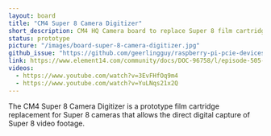 ```yaml
---
layout: board
title: "CM4 Super 8 Camera Digitizer"
short_description: CM4 HQ Camera board to replace Super 8 film cartridges.
status: prototype
picture: "/images/board-super-8-camera-digitizer.jpg"
github_issue: "https://github.com/geerlingguy/raspberry-pi-pcie-devices/issues/165"
link: https://www.element14.com/community/docs/DOC-96758/l/episode-505-super-8-camera-digitizer?CMP=SOM-YOUTUBE-PRG-E14PRESENTS-EP505-COMM
videos:
  - https://www.youtube.com/watch?v=3EvFHfOq9m4
  - https://www.youtube.com/watch?v=YuLNqs21x2Q
---
```

The CM4 Super 8 Camera Digitizer is a prototype film cartridge replacement for Super 8 cameras that allows the direct digital capture of Super 8 video footage.
